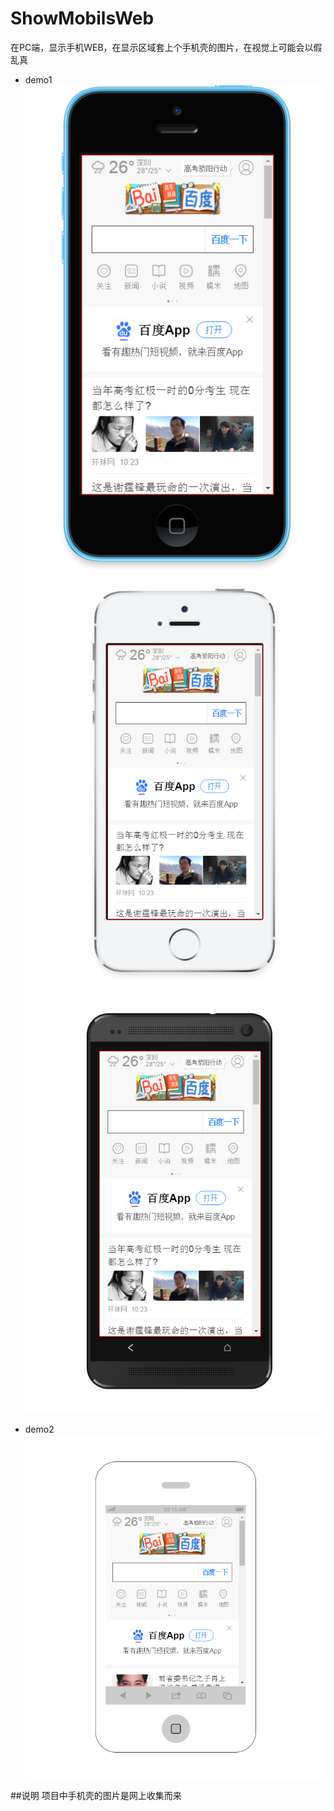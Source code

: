 # ShowMobilsWeb
在PC端，显示手机WEB，在显示区域套上个手机壳的图片，在视觉上可能会以假乱真

* demo1
![Alt text](https://raw.githubusercontent.com/ss7247/ShowMobilsWeb/master/img/1_1.png)
![Alt text](https://raw.githubusercontent.com/ss7247/ShowMobilsWeb/master/img/1_2.png)
![Alt text](https://raw.githubusercontent.com/ss7247/ShowMobilsWeb/master/img/1_3.png)

* demo2 
![Alt text](https://raw.githubusercontent.com/ss7247/ShowMobilsWeb/master/img/2_1.png)

##说明
项目中手机壳的图片是网上收集而来
